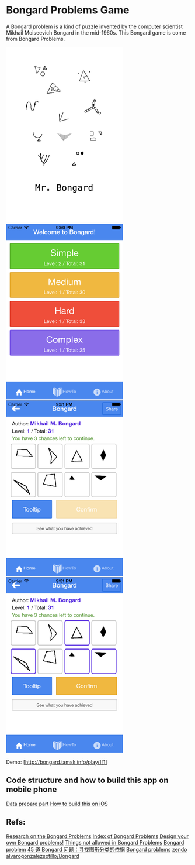 # Bongard Problems Game
A Bongard problem is a kind of puzzle invented by the computer scientist Mikhail Moiseevich Bongard in the mid-1960s. This Bongard game is come from Bongard Problems.

<p>
    <img src="server/website/images/Default@2x~iphone.jpg" width="320px" height="480px">
  <img src="server/website/images/1.png" width="320px" height="480px">
  <img src="server/website/images/2.png" width="320px" height="480px">
  <img src="server/website/images/3.png" width="320px" height="480px">
</p>

Demo: [http://bongard.iamsk.info/play/][1]

## Code structure and how to build this app on mobile phone
[Data prepare part][2]
[How to build this on iOS][3]

## Refs:
[Research on the Bongard Problems][4]
[Index of Bongard Problems][5]
[Design your own Bongard problems!][6]
[Things not allowed in Bongard Problems][7]
[Bongard problem][8]
[45 道 Bongard 问题：寻找图形分类的依据][9]
[Bongard problems][10]
[zendo][11]
[alvarogonzalezsotillo/Bongard][12]

[1]:	http://bongard.iamsk.info/play/
[2]:	server/README.md
[3]:	src/client/README.md
[4]:	http://www.foundalis.com/res/diss_research.html
[5]:	http://www.foundalis.com/res/bps/bpidx.htm
[6]:	http://www.foundalis.com/res/designBP.html
[7]:	http://www.foundalis.com/res/invalBP.html
[8]:	http://en.wikipedia.org/wiki/Bongard_problem
[9]:	http://www.matrix67.com/blog/archives/6124
[10]:	http://lkozma.net/blog/bongard-problems/
[11]:	http://en.wikipedia.org/wiki/Zendo_%5C(game%5C)
[12]:	https://github.com/alvarogonzalezsotillo/Bongard